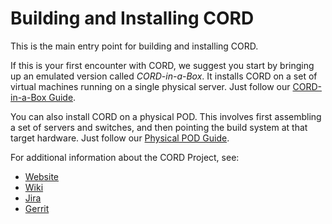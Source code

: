 # Building and Installing CORD

This is the main entry point for building and installing CORD.

If this is your first encounter with CORD, we suggest you start by
bringing up an emulated version called _CORD-in-a-Box_.
It installs CORD on a set of virtual machines running on a single
physical server. Just follow our [CORD-in-a-Box Guide](docs/quickstart.md).

You can also install CORD on a physical POD. This involves first assembling
a set of servers and switches, and then pointing the build system at
that target hardware. Just follow our
[Physical POD Guide](docs/quickstart_physical.md).

For additional information about the CORD Project, see:

* [Website](http://opencord.org)
* [Wiki](http://wiki.opencord.org)
* [Jira](http://jira.opencord.org)
* [Gerrit](http://gerrit.opencord.org)
